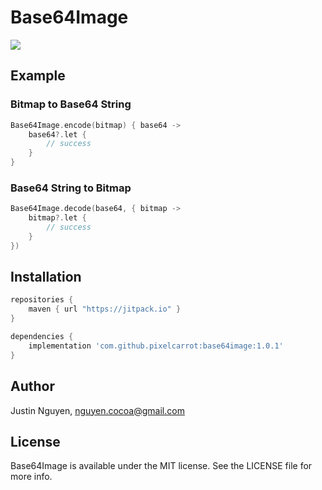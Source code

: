 # Base64Image

[![](https://jitpack.io/v/pixelcarrot/base64image.svg)](https://jitpack.io/#pixelcarrot/base64image)

## Example

### Bitmap to Base64 String
```kotlin
Base64Image.encode(bitmap) { base64 ->
    base64?.let {
        // success
    }
}
```

### Base64 String to Bitmap
```kotlin
Base64Image.decode(base64, { bitmap ->
    bitmap?.let {
        // success
    }
})
```

## Installation

```groovy
repositories {
    maven { url "https://jitpack.io" }
}
```

```groovy
dependencies {
    implementation 'com.github.pixelcarrot:base64image:1.0.1'
}
```

## Author

Justin Nguyen, nguyen.cocoa@gmail.com

## License

Base64Image is available under the MIT license. See the LICENSE file for more info.